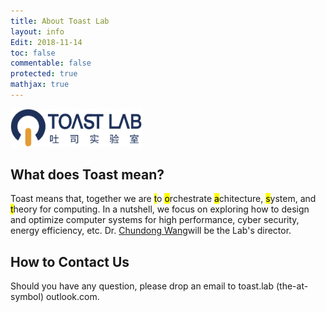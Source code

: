 ```yaml
---
title: About Toast Lab
layout: info
Edit: 2018-11-14
toc: false
commentable: false
protected: true
mathjax: true
---
```

<img src="./logo.png" alt="The Logo of Toast Lab" width="210"> <br>
<h2><a class="toast">What does Toast mean?</a></h2>
<p>Toast means that, together we are <mark>t</mark>o <mark>o</mark>rchestrate <mark>a</mark>chitecture, <mark>s</mark>ystem, and <mark>t</mark>heory for computing. In a nutshell, we focus on exploring how to 
design and optimize computer systems for high performance, cyber security, energy efficiency, etc. Dr. <a href={{site.url}}{{site.baseurl}}/people#faculty>Chundong Wang</a>will be the Lab's director.</p>

<h2><a class="contact">How to Contact Us</a></h2>
Should you have any question, please drop an email to toast.lab (the-at-symbol) outlook.com.

